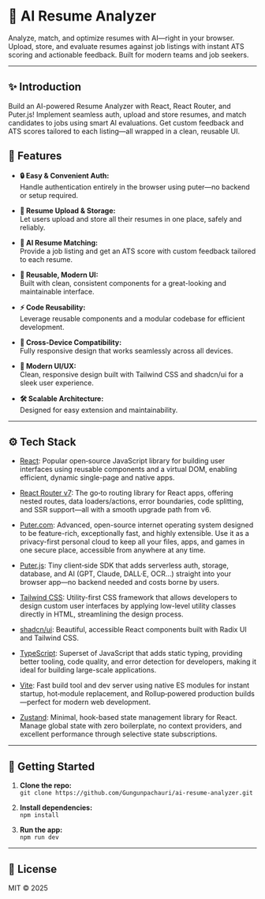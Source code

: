 # 🚀 AI Resume Analyzer

Analyze, match, and optimize resumes with AI—right in your browser. Upload, store, and evaluate resumes against job listings with instant ATS scoring and actionable feedback. Built for modern teams and job seekers.

---

## ✨ Introduction

Build an AI-powered Resume Analyzer with React, React Router, and Puter.js! Implement seamless auth, upload and store resumes, and match candidates to jobs using smart AI evaluations. Get custom feedback and ATS scores tailored to each listing—all wrapped in a clean, reusable UI.


## 🔋 Features

- **🔒 Easy & Convenient Auth:**  
  Handle authentication entirely in the browser using puter—no backend or setup required.

- **📄 Resume Upload & Storage:**  
  Let users upload and store all their resumes in one place, safely and reliably.

- **🤖 AI Resume Matching:**  
  Provide a job listing and get an ATS score with custom feedback tailored to each resume.

- **🧩 Reusable, Modern UI:**  
  Built with clean, consistent components for a great-looking and maintainable interface.

- **⚡ Code Reusability:**  
  Leverage reusable components and a modular codebase for efficient development.

- **📱 Cross-Device Compatibility:**  
  Fully responsive design that works seamlessly across all devices.

- **🎨 Modern UI/UX:**  
  Clean, responsive design built with Tailwind CSS and shadcn/ui for a sleek user experience.

- **🛠️ Scalable Architecture:**  
  Designed for easy extension and maintainability.

---

## ⚙️ Tech Stack

- [React](https://react.dev): Popular open‑source JavaScript library for building user interfaces using reusable components and a virtual DOM, enabling efficient, dynamic single-page and native apps.

- [React Router v7](https://reactrouter.com): The go‑to routing library for React apps, offering nested routes, data loaders/actions, error boundaries, code splitting, and SSR support—all with a smooth upgrade path from v6.

- [Puter.com](https://puter.com): Advanced, open-source internet operating system designed to be feature-rich, exceptionally fast, and highly extensible. Use it as a privacy-first personal cloud to keep all your files, apps, and games in one secure place, accessible from anywhere at any time.

- [Puter.js](https://puter.com/docs/js-sdk): Tiny client‑side SDK that adds serverless auth, storage, database, and AI (GPT, Claude, DALL·E, OCR…) straight into your browser app—no backend needed and costs borne by users.

- [Tailwind CSS](https://tailwindcss.com): Utility-first CSS framework that allows developers to design custom user interfaces by applying low-level utility classes directly in HTML, streamlining the design process.

- [shadcn/ui](https://ui.shadcn.com): Beautiful, accessible React components built with Radix UI and Tailwind CSS.

- [TypeScript](https://www.typescriptlang.org): Superset of JavaScript that adds static typing, providing better tooling, code quality, and error detection for developers, making it ideal for building large-scale applications.

- [Vite](https://vitejs.dev): Fast build tool and dev server using native ES modules for instant startup, hot‑module replacement, and Rollup‑powered production builds—perfect for modern web development.

- [Zustand](https://zustand-demo.pmnd.rs): Minimal, hook-based state management library for React. Manage global state with zero boilerplate, no context providers, and excellent performance through selective state subscriptions.

---

## 🚦 Getting Started

1. **Clone the repo:**  
   `git clone https://github.com/Gungunpachauri/ai-resume-analyzer.git`

2. **Install dependencies:**  
   `npm install`

3. **Run the app:**  
   `npm run dev`

---

## 📄 License

MIT © 2025